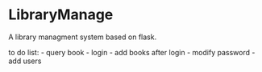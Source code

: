 # LibraryManage
A library managment system based on flask.

to do list:
	- query book
	- login
	- add books after login
	- modify password
	- add users